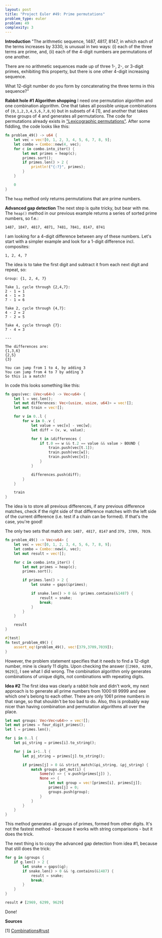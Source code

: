```yaml
---
layout: post
title: "Project Euler #49: Prime permutations"
problem_type: euler
problem: 49
complexity: 3
---
```


**Introduction**
"The arithmetic sequence, 1487, 4817, 8147, in which each of the terms increases by 3330, is unusual in two ways: (i) each of the three terms are prime, and, (ii) each of the 4-digit numbers are permutations of one another.

There are no arithmetic sequences made up of three 1-, 2-, or 3-digit primes, exhibiting this property, but there is one other 4-digit increasing sequence.

What 12-digit number do you form by concatenating the three terms in this sequence?"

**Rabbit hole #1**
**Algorithm shopping**
I need one permutation algorithm and one combination algorithm. One that takes all possible unique combinations of `{0,1,2,3,4,5,6,7,8,9}` but in subsets of 4 [1], and another that takes these groups of 4 and generates all permutations. The code for permutations already exists in ["Lexicographic permutations"](/2021/10/30/project-euler-24-lexicographic-permutations.html). After some fiddling, the code looks like this:

```rust
fn problem_49() -> u64 {
    let vec = vec![0, 1, 2, 3, 4, 5, 6, 7, 8, 9];
    let combo = Combo::new(4, vec);
    for c in combo.into_iter() {
        let mut primes = heap(c);
        primes.sort();
        if primes.len() > 2 {
            println!("{:?}", primes);
        }
    }

    0
}
```

The `heap` method only returns permutations that are prime numbers.

**Advanced gap detection**
The next step is quite tricky, but bear with me. The `heap()` method in our previous example returns a series of sorted prime numbers, so f.e.:

```
1487, 1847, 4817, 4871, 7481, 7841, 8147, 8741
```

I am looking for a 4-digit difference between any of these numbers. Let's start with a simpler example and look for a 1-digit difference incl. composites:

```
1, 2, 4, 7
```

The idea is to take the first digit and subtract it from each next digit and repeat, so:

```
Group: {1, 2, 4, 7}

Take 1, cycle through {2,4,7}:
2 - 1 = 1
4 - 1 = 3
7 - 1 = 6

Take 2, cycle through {4,7}:
4 - 2 = 2
7 - 2 = 5

Take 4, cycle through {7}:
7 - 4 = 3

---

The differences are:
{1,3,6}
{2,5}
{3}

You can jump from 1 to 4, by adding 3
You can jump from 4 to 7 by adding 3
So this is a match!
```

In code this looks something like this:

```rust
fn gaps(vec: &Vec<u64>) -> Vec<u64> {
    let l = vec.len();
    let mut differences: Vec<(usize, usize, u64)> = vec![];
    let mut train = vec![];

    for v in 0..l {
        for w in 0..v {
            let value = vec[v] - vec[w];
            let diff = (v, w, value);

            for t in &differences {
                if t.0 == w && t.2 == value && value > BOUND {
                    train.push(vec[t.1]);
                    train.push(vec[w]);
                    train.push(vec[v]);
                }
            }

            differences.push(diff);
        }
    }

    train
}
```

The idea is to store all previous differences, if any previous difference matches, check if the right side of that difference matches with the left side of the current difference (i.e. test if a chain can be formed). If that's the case, you're good!

The only two sets that match are: `1487, 4817, 8147` and `379, 3709, 7039`.

```rust
fn problem_49() -> Vec<u64> {
    let vec = vec![0, 1, 2, 3, 4, 5, 6, 7, 8, 9];
    let combo = Combo::new(4, vec);
    let mut result = vec![];

    for c in combo.into_iter() {
        let mut primes = heap(c);
        primes.sort();

        if primes.len() > 2 {
            let snake = gaps(&primes);

            if snake.len() > 0 && !primes.contains(&1487) {
                result = snake;
                break;
            }
        }
    }

    result
}

#[test]
fn test_problem_49() {
    assert_eq!(problem_49(), vec![379,3709,7039]);
}
```

However, the problem statement specifies that it needs to find a 12-digit number, mine is clearly 11 digits. Upon checking the answer (`[2969, 6299, 9629]`), I see what I did wrong. The combination algorithm only generates combinations of unique digits, not combinations with repeating digits.

**Idea #2**
The first idea was clearly a rabbit hole and didn't work, my next approach is to generate all prime numbers from 1000 till 9999 and see which one's belong to each other. There are only 1061 prime numbers in that range, so that shouldn't be too bad to do. Also, this is probably way nicer than having combination and permutation algorithms all over the place.

```rust
let mut groups: Vec<Vec<u64>> = vec![];
let mut primes = four_digit_primes();
let l = primes.len();

for i in 0..l {
    let pi_string = primes[i].to_string();

    for j in i+1..l {
        let pj_string = primes[j].to_string();

        if primes[j] > 0 && strict_match(&pi_string, &pj_string) {
            match groups.get_mut(i) {
                Some(v) => { v.push(primes[j]) },
                None => {
                    let mut group = vec![primes[i], primes[j]];
                    primes[j] = 0;
                    groups.push(group);
                }
            }
        }
    }
}
```

This method generates all groups of primes, formed from other digits. It's not the fastest method - because it works with string comparisons - but it does the trick.

The next thing is to copy the advanced gap detection from idea #1, because that still does the trick:

```rust
for g in &groups {
    if g.len() > 2 {
        let snake = gaps(&g);
        if snake.len() > 0 && !g.contains(&1487) {
            result = snake;
            break;
        }
    }
}

result # [2969, 6299, 9629]
```

Done!

**Sources**

\[1\] [Combinations#rust](https://rosettacode.org/wiki/Combinations#Rust)
